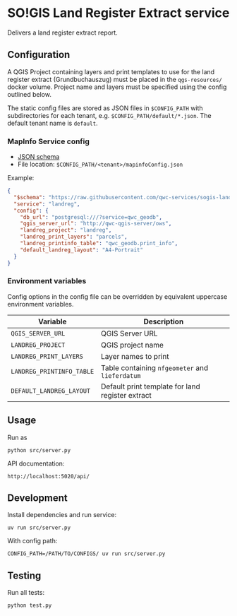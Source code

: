 SO!GIS Land Register Extract service
====================================

Delivers a land register extract report.


Configuration
-------------

A QGIS Project containing layers and print templates to use for the land
register extract (Grundbuchauszug) must be placed in the `qgs-resources/`
docker volume. Project name and layers must be specified using the config
outlined below.

The static config files are stored as JSON files in `$CONFIG_PATH` with subdirectories for each tenant,
e.g. `$CONFIG_PATH/default/*.json`. The default tenant name is `default`.

### MapInfo Service config

* [JSON schema](schemas/sogis-landreg-service.json)
* File location: `$CONFIG_PATH/<tenant>/mapinfoConfig.json`

Example:
```json
{
  "$schema": "https://raw.githubusercontent.com/qwc-services/sogis-landreg-service/master/schemas/sogis-landreg-service.json",
  "service": "landreg",
  "config": {
    "db_url": "postgresql:///?service=qwc_geodb",
    "qgis_server_url": "http://qwc-qgis-server/ows",
    "landreg_project": "landreg",
    "landreg_print_layers": "parcels",
    "landreg_printinfo_table": "qwc_geodb.print_info",
    "default_landreg_layout": "A4-Portrait"
  }
}
```

### Environment variables

Config options in the config file can be overridden by equivalent uppercase environment variables.

| Variable                  | Description                                     |
|---------------------------|-------------------------------------------------|
| `QGIS_SERVER_URL`         | QGIS Server URL                                 |
| `LANDREG_PROJECT`         | QGIS project name                               |
| `LANDREG_PRINT_LAYERS`    | Layer names to print                            |
| `LANDREG_PRINTINFO_TABLE` | Table containing `nfgeometer` and `lieferdatum` |
| `DEFAULT_LANDREG_LAYOUT`  | Default print template for land register extract|


Usage
-----

Run as

    python src/server.py

API documentation:

    http://localhost:5020/api/

Development
-----------

Install dependencies and run service:

    uv run src/server.py

With config path:

    CONFIG_PATH=/PATH/TO/CONFIGS/ uv run src/server.py

Testing
-------

Run all tests:

    python test.py
